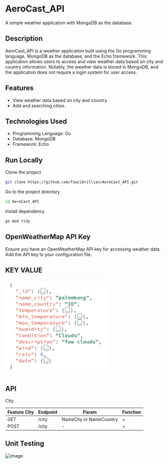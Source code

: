 # AeroCast_API

A simple weather application with MongoDB as the database.

## Description

AeroCast_API is a weather application built using the Go programming language, MongoDB as the database, and the Echo framework. This application allows users to access and view weather data based on city and country information. Notably, the weather data is stored in MongoDB, and the application does not require a login system for user access.

## Features

- View weather data based on city and country.
- Add and searching cities.

## Technologies Used

- Programming Language: Go
- Database: MongoDB
- Framework: Echo

## Run Locally

Clone the project

```bash
git clone https://github.com/fauzibrillian/AeroCast_API.git
```

Go to the project directory

```bash
cd AeroCast_API
```

Install dependency

```bash
go mod tidy
```

## OpenWeatherMap API Key

Ensure you have an OpenWeatherMap API key for accessing weather data. Add the API key to your configuration file.

## KEY VALUE
![alt text](image.png)

## API

<summary>City</summary> 
<div>
  
| Feature City | Endpoint | Param | Function |
| --- | --- | --- | --- |
| GET | /city | NameCity or NameCountry | + | Get and Search all city. |
| POST | /city  | - | + | Post city data. |



</details>

<div>


## Unit Testing
![image](https://github.com/fauzibrillian/AeroCast_API/assets/73748420/661eb2cf-7fa1-49a8-bfbf-a0c467050738)

